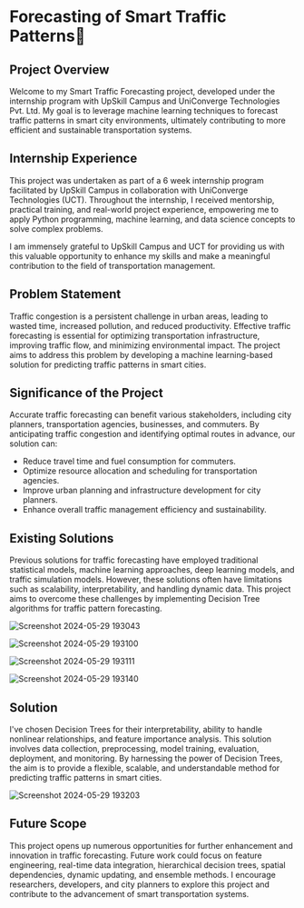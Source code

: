 # Forecasting of Smart Traffic Patterns🚦

## Project Overview

Welcome to my Smart Traffic Forecasting project, developed under the internship program with UpSkill Campus and UniConverge Technologies Pvt. Ltd. My goal is to leverage machine learning techniques to forecast traffic patterns in smart city environments, ultimately contributing to more efficient and sustainable transportation systems.

## Internship Experience

This project was undertaken as part of a 6 week internship program facilitated by UpSkill Campus in collaboration with UniConverge Technologies (UCT). Throughout the internship, I received mentorship, practical training, and real-world project experience, empowering me to apply Python programming, machine learning, and data science concepts to solve complex problems.

I am immensely grateful to UpSkill Campus and UCT for providing us with this valuable opportunity to enhance my skills and make a meaningful contribution to the field of transportation management.

## Problem Statement

Traffic congestion is a persistent challenge in urban areas, leading to wasted time, increased pollution, and reduced productivity. Effective traffic forecasting is essential for optimizing transportation infrastructure, improving traffic flow, and minimizing environmental impact. The project aims to address this problem by developing a machine learning-based solution for predicting traffic patterns in smart cities.

## Significance of the Project

Accurate traffic forecasting can benefit various stakeholders, including city planners, transportation agencies, businesses, and commuters. By anticipating traffic congestion and identifying optimal routes in advance, our solution can:

- Reduce travel time and fuel consumption for commuters.
- Optimize resource allocation and scheduling for transportation agencies.
- Improve urban planning and infrastructure development for city planners.
- Enhance overall traffic management efficiency and sustainability.

## Existing Solutions

Previous solutions for traffic forecasting have employed traditional statistical models, machine learning approaches, deep learning models, and traffic simulation models. However, these solutions often have limitations such as scalability, interpretability, and handling dynamic data. This project aims to overcome these challenges by implementing Decision Tree algorithms for traffic pattern forecasting.

![Screenshot 2024-05-29 193043](https://github.com/riddhikapil30/Forecasting_Smart_city_traffic_patterns/assets/112482075/d654e453-2ae8-4a75-9474-0e125c16c3d7)

![Screenshot 2024-05-29 193100](https://github.com/riddhikapil30/Forecasting_Smart_city_traffic_patterns/assets/112482075/ff931f53-e8ea-4a74-90c8-a6b12a9eadd2)

![Screenshot 2024-05-29 193111](https://github.com/riddhikapil30/Forecasting_Smart_city_traffic_patterns/assets/112482075/d5984ff9-56b4-4c7b-80f2-edcf0cf30fd9)

![Screenshot 2024-05-29 193140](https://github.com/riddhikapil30/Forecasting_Smart_city_traffic_patterns/assets/112482075/c6bb8689-c19e-40b0-8175-dee3020810d6)


## Solution

I've chosen Decision Trees for their interpretability, ability to handle nonlinear relationships, and feature importance analysis. This solution involves data collection, preprocessing, model training, evaluation, deployment, and monitoring. By harnessing the power of Decision Trees, the aim is to provide a flexible, scalable, and understandable method for predicting traffic patterns in smart cities.

![Screenshot 2024-05-29 193203](https://github.com/riddhikapil30/Forecasting_Smart_city_traffic_patterns/assets/112482075/d0a8991d-ca29-4aa7-96a2-65e26a1ce8b6)


## Future Scope

This project opens up numerous opportunities for further enhancement and innovation in traffic forecasting. Future work could focus on feature engineering, real-time data integration, hierarchical decision trees, spatial dependencies, dynamic updating, and ensemble methods. I encourage researchers, developers, and city planners to explore this project and contribute to the advancement of smart transportation systems.

